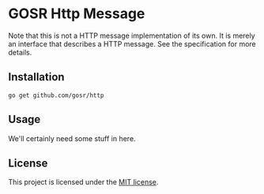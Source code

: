 GOSR Http Message
================

Note that this is not a HTTP message implementation of its own. It is merely an
interface that describes a HTTP message. See the specification for more details.

## Installation

```
go get github.com/gosr/http
```

## Usage

We'll certainly need some stuff in here.

## License

This project is licensed under the [MIT license](LICENSE).